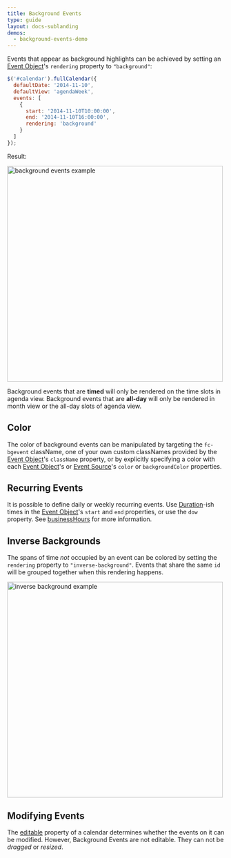 ```yaml
---
title: Background Events
type: guide
layout: docs-sublanding
demos:
  - background-events-demo
---
```


Events that appear as background highlights can be achieved by setting an [Event Object](event-object)'s `rendering` property to `"background"`:

```js
$('#calendar').fullCalendar({
  defaultDate: '2014-11-10',
  defaultView: 'agendaWeek',
  events: [
    {
      start: '2014-11-10T10:00:00',
      end: '2014-11-10T16:00:00',
      rendering: 'background'
    }
  ]
});
```

Result:

<img src='background-events.png' width='500' alt='background events example' />

Background events that are **timed** will only be rendered on the time slots in agenda view. Background events that are **all-day** will only be rendered in month view or the all-day slots of agenda view.


## Color

The color of background events can be manipulated by targeting the `fc-bgevent` className, one of your own custom classNames provided by the [Event Object](event-object)'s `className` property, or by explicitly specifying a color with each [Event Object](event-object)'s or [Event Source](event-source-object)'s `color` or `backgroundColor` properties.


## Recurring Events

It is possible to define daily or weekly recurring events. Use [Duration](moment-duration)-ish times in the [Event Object](event-object)'s `start` and `end` properties, or use the `dow` property. See [businessHours](businessHours) for more information.


## Inverse Backgrounds

The spans of time *not* occupied by an event can be colored by setting the `rendering` property to `"inverse-background"`. Events that share the same `id` will be grouped together when this rendering happens.

<img src='background-events-inverse.png' width='500' alt='inverse background example' />

## Modifying Events

The [editable](editable) property of a calendar determines whether the events on it can be modified. However, Background Events are not editable. They can not be *dragged* or *resized*.
